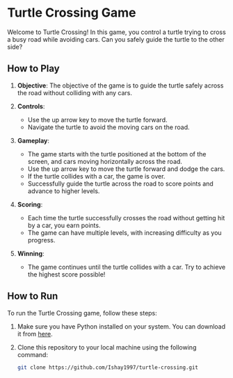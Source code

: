 # Turtle Crossing Game

Welcome to Turtle Crossing! In this game, you control a turtle trying to cross a busy road while avoiding cars. Can you safely guide the turtle to the other side?

## How to Play

1. **Objective**: The objective of the game is to guide the turtle safely across the road without colliding with any cars.

2. **Controls**:
   - Use the up arrow key to move the turtle forward.
   - Navigate the turtle to avoid the moving cars on the road.

3. **Gameplay**:
   - The game starts with the turtle positioned at the bottom of the screen, and cars moving horizontally across the road.
   - Use the up arrow key to move the turtle forward and dodge the cars.
   - If the turtle collides with a car, the game is over.
   - Successfully guide the turtle across the road to score points and advance to higher levels.

4. **Scoring**:
   - Each time the turtle successfully crosses the road without getting hit by a car, you earn points.
   - The game can have multiple levels, with increasing difficulty as you progress.

5. **Winning**:
   - The game continues until the turtle collides with a car. Try to achieve the highest score possible!

## How to Run

To run the Turtle Crossing game, follow these steps:

1. Make sure you have Python installed on your system. You can download it from [here](https://www.python.org/downloads/).

2. Clone this repository to your local machine using the following command:

   ```bash
   git clone https://github.com/Ishay1997/turtle-crossing.git

